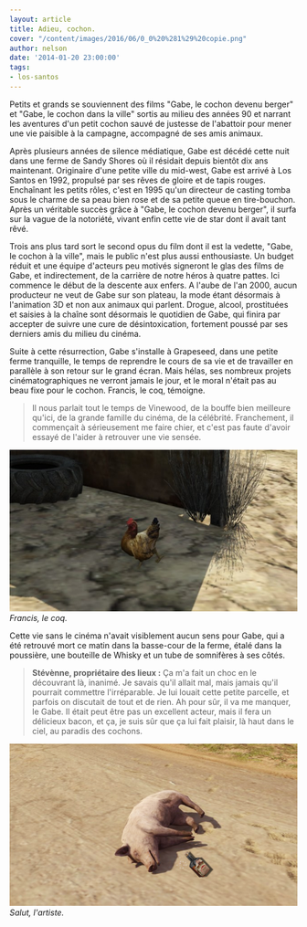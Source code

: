 ```yaml
---
layout: article
title: Adieu, cochon.
cover: "/content/images/2016/06/0_0%20%281%29%20copie.png"
author: nelson
date: '2014-01-20 23:00:00'
tags:
- los-santos
---
```


Petits et grands se souviennent des films "Gabe, le cochon devenu berger" et "Gabe, le cochon dans la ville" sortis au milieu des années 90 et narrant les aventures d'un petit cochon sauvé de justesse de l'abattoir pour mener une vie paisible à la campagne, accompagné de ses amis animaux.

Après plusieurs années de silence médiatique, Gabe est décédé cette nuit dans une ferme de Sandy Shores où il résidait depuis bientôt dix ans maintenant. Originaire d'une petite ville du mid-west, Gabe est arrivé à Los Santos en 1992, propulsé par ses rêves de gloire et de tapis rouges. Enchaînant les petits rôles, c'est en 1995 qu'un directeur de casting tomba sous le charme de sa peau bien rose et de sa petite queue en tire-bouchon. Après un véritable succès grâce à "Gabe, le cochon devenu berger", il surfa sur la vague de la notoriété, vivant enfin cette vie de star dont il avait tant rêvé.

Trois ans plus tard sort le second opus du film dont il est la vedette, "Gabe, le cochon à la ville", mais le public n'est plus aussi enthousiaste. Un budget réduit et une équipe d'acteurs peu motivés signeront le glas des films de Gabe, et indirectement, de la carrière de notre héros à quatre pattes. Ici commence le début de la descente aux enfers. A l'aube de l'an 2000, aucun producteur ne veut de Gabe sur son plateau, la mode étant désormais à l'animation 3D et non aux animaux qui parlent. Drogue, alcool, prostituées et saisies à la chaîne sont désormais le quotidien de Gabe, qui finira par accepter de suivre une cure de désintoxication, fortement poussé par ses derniers amis du milieu du cinéma.

Suite à cette résurrection, Gabe s'installe à Grapeseed, dans une petite ferme tranquille, le temps de reprendre le cours de sa vie et de travailler en parallèle à son retour sur le grand écran. Mais hélas, ses nombreux projets cinématographiques ne verront jamais le jour, et le moral n'était pas au beau fixe pour le cochon. Francis, le coq, témoigne.

> Il nous parlait tout le temps de Vinewood, de la bouffe bien meilleure qu'ici, de la grande famille du cinéma, de la célébrité. Franchement, il commençait à sérieusement me faire chier, et c'est pas faute d'avoir essayé de l'aider à retrouver une vie sensée.

![Francis, le coq.](/content/images/2016/06/0_0%20%282%29_9.jpg)
_Francis, le coq._

Cette vie sans le cinéma n'avait visiblement aucun sens pour Gabe, qui a été retrouvé mort ce matin dans la basse-cour de la ferme, étalé dans la poussière, une bouteille de Whisky et un tube de somnifères à ses côtés.

> **Stévènne, propriétaire des lieux :** Ça m'a fait un choc en le découvrant là, inanimé. Je savais qu'il allait mal, mais jamais qu'il pourrait commettre l'irréparable. Je lui louait cette petite parcelle, et parfois on discutait de tout et de rien. Ah pour sûr, il va me manquer, le Gabe. Il était peut être pas un excellent acteur, mais il fera un délicieux bacon, et ça, je suis sûr que ça lui fait plaisir, là haut dans le ciel, au paradis des cochons.

![Salut, l'artiste.](/content/images/2016/06/0_0%20%281%29%20copie_0.png)
_Salut, l'artiste._

<!--kg-card-end: markdown-->
